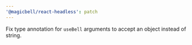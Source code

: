 ```yaml
---
'@magicbell/react-headless': patch
---
```


Fix type annotation for `useBell` arguments to accept an object instead of string.
